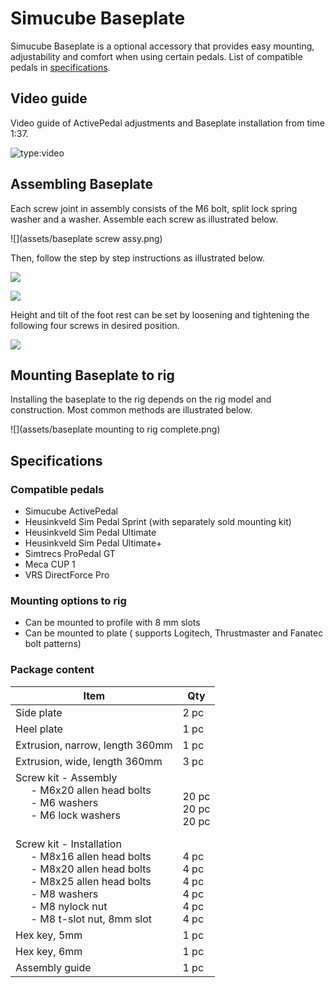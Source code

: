 # Simucube Baseplate

Simucube Baseplate is a optional accessory that provides easy mounting, adjustability and comfort when using certain pedals. List of compatible pedals in [specifications](Specifications.md#simucube-baseplate).

## Video guide

Video guide of ActivePedal adjustments and Baseplate installation from time 1:37.

![type:video](https://www.youtube.com/embed/EzzKEWTEJeI)

## Assembling Baseplate

Each screw joint in assembly consists of the M6 bolt, split lock spring washer and a washer. Assemble each screw as illustrated below.

![](assets/baseplate screw assy.png)

Then, follow the step by step instructions as illustrated below.

![](assets/baseplate1.png)

![](assets/baseplate2.png)

Height and tilt of the foot rest can be set by loosening and tightening the following four screws in desired position.

![](assets/baseplate3.png)

## Mounting Baseplate to rig

Installing the baseplate to the rig depends on the rig model and construction. Most common methods are illustrated below.

![](assets/baseplate mounting to rig complete.png)

## Specifications

### Compatible pedals

* Simucube ActivePedal
* Heusinkveld Sim Pedal Sprint (with separately sold mounting kit)
* Heusinkveld Sim Pedal Ultimate
* Heusinkveld Sim Pedal Ultimate+
* Simtrecs ProPedal GT
* Meca CUP 1
* VRS DirectForce Pro

### Mounting options to rig

* Can be mounted to profile with 8 mm slots
* Can be mounted to plate ( supports Logitech, Thrustmaster and Fanatec bolt patterns)

### Package content

| Item                     | Qty   |
| ------------------------ | ----- |
| Side plate | 2 pc  |
| Heel plate | 1 pc  |
| Extrusion, narrow, length 360mm | 1 pc  |
| Extrusion, wide, length 360mm | 3 pc  |
| Screw kit - Assembly<br> &ensp; &ensp; - M6x20 allen head bolts <br> &ensp; &ensp; - M6 washers <br> &ensp; &ensp; - M6 lock washers <br> &ensp; &ensp; |	<br> 20 pc <br> 20 pc <br> 20 pc |
| Screw kit - Installation<br> &ensp; &ensp; - M8x16 allen head bolts <br> &ensp; &ensp; - M8x20 allen head bolts <br> &ensp; &ensp; - M8x25 allen head bolts <br> &ensp; &ensp; - M8 washers <br> &ensp; &ensp; - M8 nylock nut <br> &ensp; &ensp; - M8 t-slot nut, 8mm slot <br> | <br> 4 pc <br> 4 pc <br> 4 pc <br> 4 pc <br> 4 pc <br> 4 pc |
| Hex key, 5mm | 1 pc  |
| Hex key, 6mm | 1 pc  |
| Assembly guide | 1 pc  |
